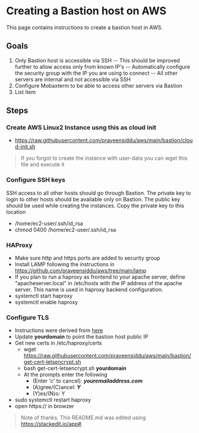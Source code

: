 # Creating a Bastion host on AWS
This page contains instructions to create a bastion host in AWS.
## Goals
1. Only Bastion host is accessible via SSH
-- This should be improved further to allow access only from known IP's
-- Automatically configure the security group with the IP you are using to connect
-- All other servers are internal and not accessible via SSH
5. Configure Mobaxterm to be able to access other servers via Bastion
6. List item
## Steps
### Create AWS Linux2 Instance usng this as cloud init
- https://raw.githubusercontent.com/praveensiddu/aws/main/bastion/cloud-init.sh
> If you forgot to create the instance with user-data you can wget this file and execute it
### Configure SSH keys
SSH access to all other hosts should go through Bastion. The private key to login to other hosts should be available only on Bastion. The public key should be used while creating the instances. Copy the private key to this location 
- /home/ec2-user/.ssh/id_rsa
- chmod 0400 /home/ec2-user/.ssh/id_rsa
### HAProxy
- Make sure http and https ports are added to security group
- Install LAMP following the instructions in https://github.com/praveensiddu/aws/tree/main/lamp
- If you plan to run a haproxy as frontend to your apache server, define "apacheserver.local" in /etc/hosts with the IP address of the apache server. This name is used in haproxy backend configuration.
- systemctl start haproxy
- systemctl enable haproxy
### Configure TLS
- Instructions were derived from [here](https://www.digitalocean.com/community/tutorials/how-to-secure-haproxy-with-let-s-encrypt-on-centos-7)
- Update **yourdomain** to point the bastion host public IP
- Get new certs in /etc/haproxy/certs
  - wget https://raw.githubusercontent.com/praveensiddu/aws/main/bastion/get-cert-letsencrypt.sh
  - bash get-cert-letsencrypt.sh **yourdomain**
  - At the prompts enter the following
    - (Enter 'c' to cancel): ***youremailaddress.com***
    - (A)gree/(C)ancel: ***Y***
    - (Y)es/(N)o: Y
- sudo systemctl restart haproxy
- open https://<yourdomain> in browzer


> Note of thanks. This README.md was edited using https://stackedit.io/app#.